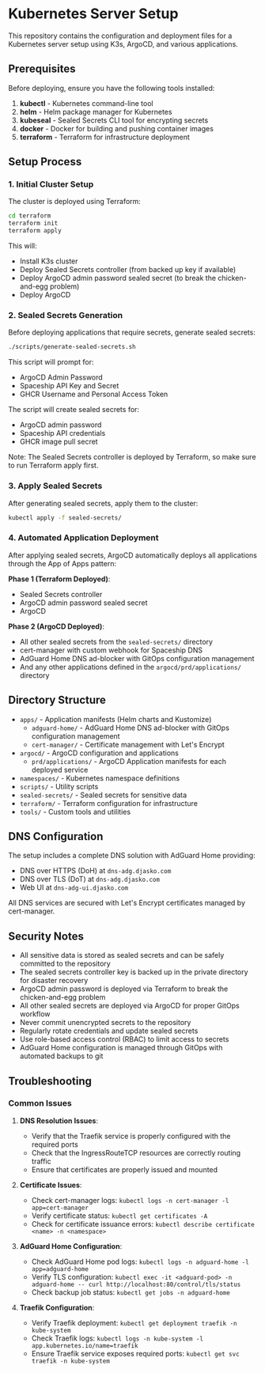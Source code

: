 # Kubernetes Server Setup

This repository contains the configuration and deployment files for a Kubernetes server setup using K3s, ArgoCD, and various applications.

## Prerequisites

Before deploying, ensure you have the following tools installed:

1. **kubectl** - Kubernetes command-line tool
2. **helm** - Helm package manager for Kubernetes
3. **kubeseal** - Sealed Secrets CLI tool for encrypting secrets
4. **docker** - Docker for building and pushing container images
5. **terraform** - Terraform for infrastructure deployment

## Setup Process

### 1. Initial Cluster Setup
The cluster is deployed using Terraform:
```bash
cd terraform
terraform init
terraform apply
```

This will:
- Install K3s cluster
- Deploy Sealed Secrets controller (from backed up key if available)
- Deploy ArgoCD admin password sealed secret (to break the chicken-and-egg problem)
- Deploy ArgoCD

### 2. Sealed Secrets Generation
Before deploying applications that require secrets, generate sealed secrets:

```bash
./scripts/generate-sealed-secrets.sh
```

This script will prompt for:
- ArgoCD Admin Password
- Spaceship API Key and Secret
- GHCR Username and Personal Access Token

The script will create sealed secrets for:
- ArgoCD admin password
- Spaceship API credentials
- GHCR image pull secret

Note: The Sealed Secrets controller is deployed by Terraform, so make sure to run Terraform apply first.

### 3. Apply Sealed Secrets
After generating sealed secrets, apply them to the cluster:

```bash
kubectl apply -f sealed-secrets/
```

### 4. Automated Application Deployment
After applying sealed secrets, ArgoCD automatically deploys all applications through the App of Apps pattern:

**Phase 1 (Terraform Deployed)**:
- Sealed Secrets controller
- ArgoCD admin password sealed secret
- ArgoCD

**Phase 2 (ArgoCD Deployed)**:
- All other sealed secrets from the `sealed-secrets/` directory
- cert-manager with custom webhook for Spaceship DNS
- AdGuard Home DNS ad-blocker with GitOps configuration management
- And any other applications defined in the `argocd/prd/applications/` directory

## Directory Structure

- `apps/` - Application manifests (Helm charts and Kustomize)
  - `adguard-home/` - AdGuard Home DNS ad-blocker with GitOps configuration management
  - `cert-manager/` - Certificate management with Let's Encrypt
- `argocd/` - ArgoCD configuration and applications
  - `prd/applications/` - ArgoCD Application manifests for each deployed service
- `namespaces/` - Kubernetes namespace definitions
- `scripts/` - Utility scripts
- `sealed-secrets/` - Sealed secrets for sensitive data
- `terraform/` - Terraform configuration for infrastructure
- `tools/` - Custom tools and utilities

## DNS Configuration

The setup includes a complete DNS solution with AdGuard Home providing:
- DNS over HTTPS (DoH) at `dns-adg.djasko.com`
- DNS over TLS (DoT) at `dns-adg.djasko.com`
- Web UI at `dns-adg-ui.djasko.com`

All DNS services are secured with Let's Encrypt certificates managed by cert-manager.

## Security Notes

- All sensitive data is stored as sealed secrets and can be safely committed to the repository
- The sealed secrets controller key is backed up in the private directory for disaster recovery
- ArgoCD admin password is deployed via Terraform to break the chicken-and-egg problem
- All other sealed secrets are deployed via ArgoCD for proper GitOps workflow
- Never commit unencrypted secrets to the repository
- Regularly rotate credentials and update sealed secrets
- Use role-based access control (RBAC) to limit access to secrets
- AdGuard Home configuration is managed through GitOps with automated backups to git

## Troubleshooting

### Common Issues

1. **DNS Resolution Issues**: 
   - Verify that the Traefik service is properly configured with the required ports
   - Check that the IngressRouteTCP resources are correctly routing traffic
   - Ensure that certificates are properly issued and mounted

2. **Certificate Issues**:
   - Check cert-manager logs: `kubectl logs -n cert-manager -l app=cert-manager`
   - Verify certificate status: `kubectl get certificates -A`
   - Check for certificate issuance errors: `kubectl describe certificate <name> -n <namespace>`

3. **AdGuard Home Configuration**:
   - Check AdGuard Home pod logs: `kubectl logs -n adguard-home -l app=adguard-home`
   - Verify TLS configuration: `kubectl exec -it <adguard-pod> -n adguard-home -- curl http://localhost:80/control/tls/status`
   - Check backup job status: `kubectl get jobs -n adguard-home`

4. **Traefik Configuration**:
   - Verify Traefik deployment: `kubectl get deployment traefik -n kube-system`
   - Check Traefik logs: `kubectl logs -n kube-system -l app.kubernetes.io/name=traefik`
   - Ensure Traefik service exposes required ports: `kubectl get svc traefik -n kube-system`